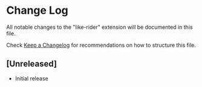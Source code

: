 # Change Log

All notable changes to the "like-rider" extension will be documented in this file.

Check [Keep a Changelog](http://keepachangelog.com/) for recommendations on how to structure this file.

## [Unreleased]

- Initial release